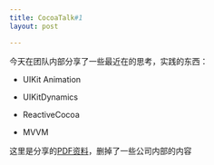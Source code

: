 ```yaml
---
title: CocoaTalk#1
layout: post

---
```


今天在团队内部分享了一些最近在的思考，实践的东西：

- UIKit Animation

- UIKitDynamics

- ReactiveCocoa

- MVVM

这里是分享的[PDF资料](https://github.com/akaDealloc/blog/tree/gh-pages/pdf)，删掉了一些公司内部的内容